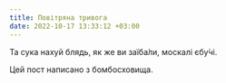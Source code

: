 ```yaml
---
title: Повітряна тривога
date: 2022-10-17 13:33:12 +03:00
---
```


Та сука нахуй блядь, як же ви заїба́ли, москалі єбу́чі.

Цей пост написано з бомбосховища.
